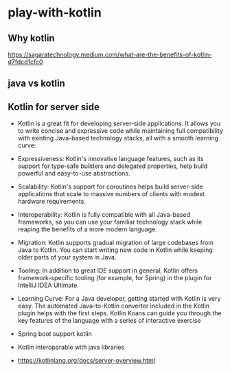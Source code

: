 # play-with-kotlin

## Why kotlin
https://sagaratechnology.medium.com/what-are-the-benefits-of-kotlin-d7fdcd1cfc0

## java vs kotlin

## Kotlin for server side
 - Kotlin is a great fit for developing server-side applications. It allows you to write concise and expressive code while maintaining full compatibility with existing Java-based technology stacks, all with a smooth learning curve:

- Expressiveness: Kotlin's innovative language features, such as its support for type-safe builders and delegated properties, help build powerful and easy-to-use abstractions.

- Scalability: Kotlin's support for coroutines helps build server-side applications that scale to massive numbers of clients with modest hardware requirements.

- Interoperability: Kotlin is fully compatible with all Java-based frameworks, so you can use your familiar technology stack while reaping the benefits of a more modern language.

- Migration: Kotlin supports gradual migration of large codebases from Java to Kotlin. You can start writing new code in Kotlin while keeping older parts of your system in Java.

- Tooling: In addition to great IDE support in general, Kotlin offers framework-specific tooling (for example, for Spring) in the plugin for IntelliJ IDEA Ultimate.

- Learning Curve: For a Java developer, getting started with Kotlin is very easy. The automated Java-to-Kotlin converter included in the Kotlin plugin helps with the first steps. Kotlin Koans can guide you through the key features of the language with a series of interactive exercise 
 - Spring boot support kotlin
 - Kotlin interoparable with java libraries
 - https://kotlinlang.org/docs/server-overview.html
 
 

